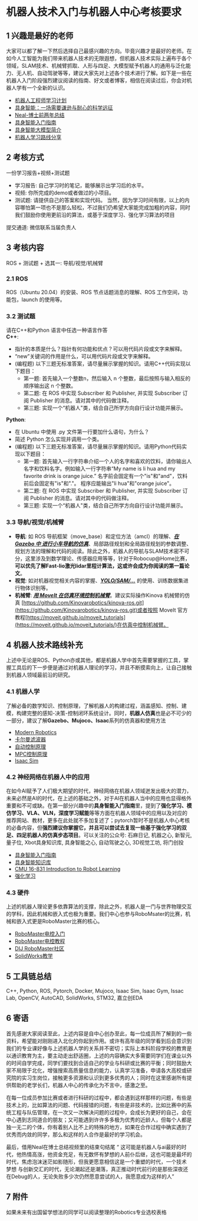 # 机器人技术入门与机器人中心考核要求

## 1 兴趣是最好的老师
大家可以都了解一下然后选择自己最感兴趣的方向。毕竟兴趣才是最好的老师。在如今人工智能为我们带来机器人技术的无限遐想，但机器人技术实际上遍布于各个领域，SLAM技术、机械臂抓取、人形与四足、大模型赋予机器人的通用与泛化能力、无人机、自动驾驶等等，建议大家先对上述各个技术进行了解。如下是一些在机器人入门阶段强烈建议阅读的指南、好文或者博客，相信在阅读过后，你会对机器人学有一个全新的认识。
* [机器人工程师学习计划](https://zhuanlan.zhihu.com/p/22266788)
* [具身智能：一场需要谦逊与耐心的科学远征](https://zhuanlan.zhihu.com/p/1909199500511260694)
* [Neal-博士前两年总结](https://www.bilibili.com/video/BV1neM1zKEmE/?spm_id_from=333.1387.homepage.video_card.click&vd_source=1f0d8e9830421a3c86871f4b5310f6f5)
* [具身智能入门指南](https://github.com/TianxingChen/Embodied-AI-Guide)
* [具身智能大模型简介](https://www.bilibili.com/video/BV1QxB9YuERU?buvid=Y147691D6E19BBAC4CF391F1417ED53CA440&is_story_h5=false&mid=Y%2BfWEp2YxmLHi6nqBdFNdw%3D%3D&plat_id=116&share_from=ugc&share_medium=ipad&share_plat=ios&share_source=COPY&share_tag=s_i&timestamp=1733882221&unique_k=mKEvfgV&up_id=3493095748405551&vd_source=1f0d8e9830421a3c86871f4b5310f6f5)
* [机器人学习路线分享](https://www.bilibili.com/video/BV1eg411z7jM/?spm_id_from=333.337.search-card.all.click&vd_source=1f0d8e9830421a3c86871f4b5310f6f5)


## 2 考核方式
一份学习报告+视频+测试题
* 学习报告: 自己学习时的笔记，能够展示出学习后的水平。
* 视频: 你所完成的demo或者做过的小项目。
* 测试题: 请提供自己的答案和实现代码。
当然，因为学习时间有限，以上的内容哪怕第一项也不是那么轻松，不过我们仍希望大家能完成加粗的内容，同时我们鼓励你使用更前沿的算法，或基于深度学习、强化学习算法的项目

提交通道: 微信联系当届负责人


## 3 考核内容
ROS + 测试题 + 选其一: 导航/视觉/机械臂
### 2.1 ROS
ROS（Ubuntu 20.04）的安装、ROS 节点话题消息的理解、ROS 工作空间，功能包，launch 的使用等。

### 3.2 测试题
请在C++和Python 语言中任选一种语言作答</br>
**C++**:
* 指针的本质是什么？指针有何功能和优点？可以用代码片段或文字来解释。 
* “new”关键词的作用是什么，可以用代码片段或文字来解释。
* (编程题) 以下三题无标准答案，请尽量展示掌握的知识。请用C++代码实现以下题目：
    * 第一题: 首先输入一个整数n，然后输入 n 个整数，最后按照与输入相反的顺序输出这 n 个整数。
    * 第二题: 在 ROS 中实现 Subscriber 和 Publisher, 并实现 Subscriber 订阅 Publisher 的消息。请对其中的代码做注释。
    * 第三题: 实现一个“机器人"类，结合自己所学方向自行设计功能并展示。

**Python**:
* 在 Ubuntu 中使用 .py 文件第一行要加什么语句，为什么？
* 简述 Python 怎么实现并调用一个类。
* (编程题) 以下三题无标准答案，请尽量展示掌握的知识。请用Python代码实现以下题目：
    * 第一题: 首先输入一行字符串介绍一个人的名字和喜欢的饮料，请你输出人名字和饮料名字。例如输入一行字符串“My name is li hua and my favorite drink is orange juice.” 名字前会固定有一个"is"和"and"，饮料前后会固定有"is"和"."。 程序应能输出"li hua"和"orange juice"。
    * 第二题: 在 ROS 中实现 Subscriber 和 Publisher, 并实现 Subscriber 订阅 Publisher 的消息。请对其中的代码做注释。
    * 第三题: 实现一个“机器人"类，结合自己所学方向自行设计功能并展示。



### 3.3 导航/视觉/机械臂
* **导航**: 如 ROS 导航框架（move_base）和定位方法（amcl）的理解、***<u>在 Gazebo 中
进行小车导航的仿真</u>***、局部路径规划和全局路径规划的参数调整、规划方法的理解和代码的阅读。除此之外，机器人的导航与SLAM技术密不可分，这里涉及到数学理论、传感器应用等等，针对于Robocup@Home比赛，**可以优先了解Fast-lio激光lidar里程计算法，这或许会成为你阅读的第一篇论文**。
* **视觉**: 如对机器视觉相关内容的掌握、***<u>YOLO/SAM/...</u>*** 的使用、训练数据集进行物体识别等。
* **机械臂**: ***<u>用 MoveIt 在仿真环境控制机械臂</u>***。建议实际操作Kinova 机械臂的仿真
[https://github.com/Kinovarobotics/kinova-ros.git](https://github.com/Kinovarobotics/kinova-ros.git)或者按照 MoveIt 官方教程[https://moveit.github.io/moveit_tutorials](https://moveit.github.io/moveit_tutorials/)在仿真中控制机械臂。




## 4 机器人技术路线补充
上述中无论是ROS、Python亦或其他，都是机器人学中首先需要掌握的工具，掌握工具后的下一步便是通过对机器人理论的学习，并且不断摸索向上，让自己接触到机器人领域最前沿的研究。
### 4.1 机器人学
了解必备的数学知识、控制原理，了解机器人的构建过程，涵盖感知、控制、建模，构建完整的感知-决策-控制闭环系统设计。同时，**机器人仿真**也是必不可少的一部分，建议了解**Gazebo、Mujoco、Isaac**系列的仿真器和使用方法
* [Modern Robotics](https://www.bilibili.com/video/BV1KV411Z7sC/?spm_id_from=333.1387.favlist.content.click&vd_source=1f0d8e9830421a3c86871f4b5310f6f5)
* [卡尔曼滤波器](https://www.bilibili.com/video/BV12D4y1S7fU/?spm_id_from=333.1387.favlist.content.click&vd_source=1f0d8e9830421a3c86871f4b5310f6f5)
* [自动控制原理](https://www.bilibili.com/video/BV1SE411Y7CK/?spm_id_from=333.1387.favlist.content.click&vd_source=1f0d8e9830421a3c86871f4b5310f6f5)
* [MPC控制原理](https://www.bilibili.com/video/BV1U54y1J7wh/?vd_source=1f0d8e9830421a3c86871f4b5310f6f5)
* [Isaac Sim](https://docs.isaacsim.omniverse.nvidia.com/4.5.0/robot_simulation/ext_isaacsim_robot_policy_example.html#isaac-sim-policy-example)



### 4.2 神经网络在机器人中的应用
在如今AI赋予了人们极大期望的时代，神经网络在机器人领域迸发出极大的潜力，未来必然是AI的时代，在上述的基础之外，对于AI在机器人当中的应用也显得格外重要和不可或缺。在第一部分兴趣中的**具身智能入门指南**里，提到了**强化学习、模仿学习、VLA、VLN，深度学习赋能**等等方面在机器人领域中的应用以及对应的推荐网站、教材，更多在此处就不多加复述了；pytorch暂时不是机器人中心考核的必备内容，但**强烈建议你掌握它，并且可以尝试去复现一些基于强化学习的双足、四足机器人的仿真步态项目**。可以关注的公众号: 石麻日记, 机器之心, 新智元, 量子位, Xbot具身知识库, 具身智能之心, 自动驾驶之心, 3D视觉工坊, 将门创投
* [具身智能入门指南](https://github.com/TianxingChen/Embodied-AI-Guide)
* [具身智能知识库](https://yv6uc1awtjc.feishu.cn/wiki/WPTzw9ON0ivIVrkLjVocNZh8nLf)
* [CMU 16-831 Introduction to Robot Learning](https://github.com/TianxingChen/Embodied-AI-Guide?tab=readme-ov-file#cmu_robot_learning)
* [强化学习](https://space.bilibili.com/2044042934/channel/collectiondetail?sid=748665)



### 4.3 硬件
上述的机器人理论更多依靠算法的支撑，除此之外，机器人是一门与世界物理交互的学科，因此机械和嵌入式也极为重要。我们中心也参与RoboMsater的比赛，机械和嵌入式更是RoboMaster比赛的核心。
* [RoboMaster电控入门](https://www.cnblogs.com/sasasatori/p/11582006.html)
* [RoboMaster电控教程](https://www.bilibili.com/video/BV1bz411e7RG/?vd_source=1f0d8e9830421a3c86871f4b5310f6f5)
* [DIJ RoboMaster社区](https://bbs.robomaster.com/)
* [SolidWorks教学](https://www.bilibili.com/video/BV1iw411Z7HZ/?vd_source=1f0d8e9830421a3c86871f4b5310f6f5)



## 5 工具链总结
 C++, Python, ROS, Pytorch, Docker, Mujoco, Isaac Sim, Isaac Gym, Issac Lab, OpenCV, AutoCAD, SolidWorks, STM32, 嘉立创EDA


## 6 寄语
首先感谢大家阅读至此，上述内容是自中心创办至此，每一位成员所了解到的一些资料，希望能对刚刚进入北化的你起到作用。或许有高年级的同学看到后会意识到我们的专业课好像与上述机器人学的关系并不密切；实际上本科阶段学校的教育是以通识教育为主，要主动走出舒适圈，上述的内容确实大多需要同学们在课业以外的时间自学完成，同学们要找到合适自己的学业与科研或比赛的平衡；同时鼓励大家不局限于北化，增强搜索高质量信息的能力，认真学习准备，申请各大高校或研究院的实习生岗位，接触更多资源和认识到更多优秀的人；同时在这里感谢所有提供帮助的老学长们，机器人中心的传承化为不言中，感激之至。

在每一位成员参加比赛或者进行科研的过程中，都会遇到这样那样的问题，有些是技术上的，比如算法的问题、代码报错的问题，有些是非技术的，比如比赛中的系统工程与队伍管理，在一次又一次解决问题的过程中，会成长为更好的自己，会在中心遇到志同道合的朋友；又可能遇到许许多多极为优秀的近龄人，但每个人都是独一无二的个体，你有着别人比不上的特殊的地方，如果在合作过程中确实遇到了优秀而内敛的同学，那么和这样的人合作是最好的学习机会。

最后，借用Neal在博士总结视频里的结束句结尾 “ 这可能是机器人与ai最好的时代，他热情高涨，他资金充足，有无数怀有梦想的人前仆后继，这也可能是最坏的时代，焦虑泡沫迷茫如影随形，但我更愿意相信这是一个重塑的时代，一个技术 梦想 与创新交汇的时代，无论潮起还是潮落，真正推动时代前行的是那些深夜还在Debug的人，无论失败多少次仍然愿意尝试的人，我愿意成为这样的人”


## 7 附件
如果未来有出国留学想法的同学可以阅读整理的Robotics专业选校表格



